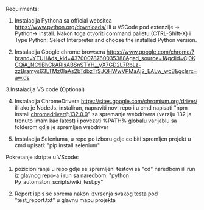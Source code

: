 Requirments:

1. Instalacija Pythona sa official websitea https://www.python.org/downloads/  ili u VSCode pod extenzije -> Python-> install. Nakon toga otvoriti command palletu (CTRL-Shift-X) i Type Python: Select Interpreter and choose the installed Python version.

2. Instalacija Google chrome browsera https://www.google.com/chrome/?brand=YTUH&ds_kid=43700078760035388&gad_source=1&gclid=Cj0KCQiA_NC9BhCkARIsABSnSTYH__yX7GD2L7RbLz-zzBramys63LTMz0laAs2bTdbzTrSJQHWwVPMaAj2_EALw_wcB&gclsrc=aw.ds 

3.Instalacija VS code (Optional)

4. Instalacija ChromeDrivera https://sites.google.com/chromium.org/driver/  ili ako je NodeJs. instaliran, napraviti novi repo i u cmd napisati  "npm install chromedriver@132.0.0" za spremanje webdrivera (verziju 132 ja trenuto imam kao latest) i povezati %PATH% globalu varijablu sa folderom gdje je spremljen webdriver

5. Instalacija Seleniuma, u repo po izboru gdje ce biti spremljen projekt u cmd upisati: "pip install selenium"


Pokretanje skripte u VScode:

1. pozicioniranje u repo gdje se spremljeni testovi sa "cd" naredbom ili run iz glavnog repo-a i run sa naredbom:  "python Py_automaton_scripts/wiki_test.py"

2. Report ispis se sprema nakon izvrsenja svakog testa pod "test_report.txt" u glavnu mapu projekta